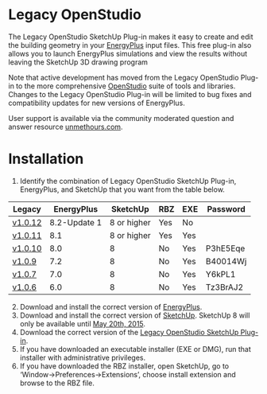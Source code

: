 Legacy OpenStudio 
==========

The Legacy OpenStudio SketchUp Plug-in makes it easy to create and edit the building geometry in your [EnergyPlus](https://github.com/NREL/EnergyPlus) input files. This free plug-in also allows you to launch EnergyPlus simulations and view the results without leaving the SketchUp 3D drawing program

Note that active development has moved from the Legacy OpenStudio Plug-in to the more comprehensive [OpenStudio](https://github.com/NREL/OpenStudio) suite of tools and libraries. Changes to the Legacy OpenStudio Plug-in will be limited to bug fixes and compatibility updates for new versions of EnergyPlus.

User support is available via the community moderated question and answer resource [unmethours.com](https://unmethours.com/questions/).

Installation
==========

1. Identify the combination of Legacy OpenStudio SketchUp Plug-in, EnergyPlus, and SketchUp that you want from the table below.

| Legacy  | EnergyPlus  | SketchUp    | RBZ | EXE | Password |
|---------|-------------|-------------|-----|-----|----------|
| [v1.0.12](https://github.com/NREL/legacy-openstudio/releases/tag/v1.0.12) | 8.2-Update 1| 8 or higher | Yes | No  |          |
| [v1.0.11](https://github.com/NREL/legacy-openstudio/releases/tag/v1.0.11) | 8.1         | 8 or higher | Yes | Yes |          |
| [v1.0.10](https://github.com/NREL/legacy-openstudio/releases/tag/v1.0.10) | 8.0         | 8           | No  | Yes | P3hE5Eqe |
| [v1.0.9](https://github.com/NREL/legacy-openstudio/releases/tag/v1.0.9)  | 7.2         | 8           | No  | Yes | B40014Wj |
| [v1.0.7](https://github.com/NREL/legacy-openstudio/releases/tag/v1.0.7)  | 7.0         | 8           | No  | Yes | Y6kPL1   |
| [v1.0.6](https://github.com/NREL/legacy-openstudio/releases/tag/v1.0.6)  | 6.0         | 8           | No  | Yes | Tz3BrAJ2 |

2. Download and install the correct version of [EnergyPlus](www.energyplus.gov).
3. Download and install the correct version of [SketchUp](http://www.sketchup.com/download/all).  SketchUp 8 will only be available until [May 20th, 2015](http://help.sketchup.com/en/article/60107).
4. Download the correct version of the [Legacy OpenStudio SketchUp Plug-in](https://github.com/NREL/legacy-openstudio/releases).
5. If you have downloaded an executable installer (EXE or DMG), run that installer with administrative privileges.
6. If you have downloaded the RBZ installer, open SketchUp, go to ‘Window->Preferences->Extensions’, choose install extension and browse to the RBZ file.   